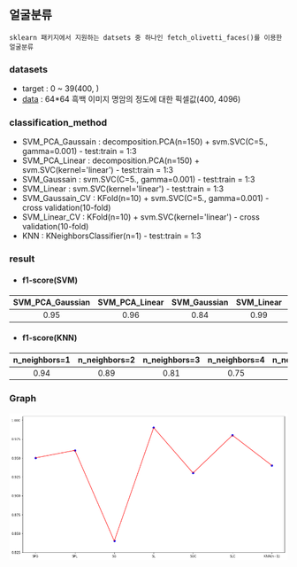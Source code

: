 ## 얼굴분류 ##
    sklearn 패키지에서 지원하는 datsets 중 하나인 fetch_olivetti_faces()를 이용한 얼굴분류

### datasets
- target : 0 ~ 39(400, )
- [data](http://www.cl.cam.ac.uk/research/dtg/attarchive/facesataglance.html) : 64*64 흑백 이미지 명암의 정도에 대한 픽셀값(400, 4096)

### classification_method
- SVM_PCA_Gaussain : decomposition.PCA(n=150) + svm.SVC(C=5., gamma=0.001) - test:train = 1:3
- SVM_PCA_Linear : decomposition.PCA(n=150) + svm.SVC(kernel='linear') - test:train = 1:3
- SVM_Gaussain : svm.SVC(C=5., gamma=0.001) - test:train = 1:3
- SVM_Linear : svm.SVC(kernel='linear') - test:train = 1:3
- SVM_Gaussain_CV : KFold(n=10) + svm.SVC(C=5., gamma=0.001) - cross validation(10-fold)
- SVM_Linear_CV : KFold(n=10) + svm.SVC(kernel='linear') - cross validation(10-fold)
- KNN : KNeighborsClassifier(n=1) - test:train = 1:3

### result
- #### f1-score(SVM)
| SVM_PCA_Gaussian | SVM_PCA_Linear | SVM_Gaussian | SVM_Linear | SVM_Gaussian_CV | SVM_Linear_CV |
|:-----:|:-----:|:-----:|:-----:|:-----:|:-----:|
| 0.95 | 0.96 | 0.84 | 0.99 | 0.93 | 0.98 |

- #### f1-score(KNN)
| n_neighbors=1 | n_neighbors=2 | n_neighbors=3 | n_neighbors=4 | n_neighbors=5 | n_neighbors=6 |
|:-----:|:-----:|:-----:|:-----:|:-----:|:-----:|
| 0.94 | 0.89 | 0.81 | 0.75 | 0.78 | 0.76 |

### Graph
![url](./graph.png)
